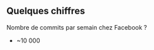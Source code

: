 ## Quelques chiffres

Nombre de commits par semain chez Facebook ?

- ~10 000 <!-- .element: class="fragment" -->
